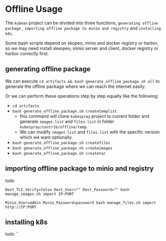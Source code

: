 # Offline Usage

The `kubean` project can be divided into three functions, `generating offline package`
, `importing offline package to minio and registry` and `installing k8s`.

Some bash scripts depend on skopeo, minio and docker registry or harbor, so we may need install skeopeo, minio server
and client, docker registry or harbor correctly first.

## generating offline package

We can execute `cd artifacts && bash generate_offline_package.sh all` to generate the offline package where we can reach
the internet easily.

Or we can perform these operations step by step equally like the following:

* `cd artifacts`
* `bash generate_offline_package.sh createtemplist`
    * this command will clone `kubespray` project to current folder and generate `images.list` and `files.list` in
      folder `kubespray/contrib/offline/temp`.
    * We can modify `images.list` and `files.list` with the specific version which we want optionally.
* `bash generate_offline_package.sh createfiles`
* `bash generate_offline_package.sh createimages`
* `bash generate_offline_package.sh createtar`

## importing offline package to minio and registry

todo
```
Dest_TLS_Verify=false Dest_User="" Dest_Password="" bash manage_images.sh import IP:PORT 

Minio_User=admin Minio_Password=password bash manage_files.sh import http://IP:PORT

```

## installing k8s

todo
``